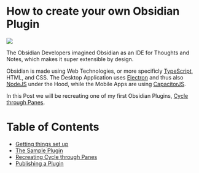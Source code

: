 
# How to create your own Obsidian Plugin


![](https://miro.medium.com/v2/resize:fit:700/1*zZWfQg49TnqCqlmOrsi7Eg.png)

The Obsidian Developers imagined Obsidian as an IDE for Thoughts and Notes, which makes it super extensible by design.

Obsidian is made using Web Technologies, or more specificly [TypeScript](https://www.typescriptlang.org/), HTML, and CSS. The Desktop Application uses [Electron](https://www.electronjs.org/) and thus also [NodeJS](https://nodejs.org/) under the Hood, while the Mobile Apps are using [CapacitorJS](https://capacitorjs.com/).

In this Post we will be recreating one of my first Obsidian Plugins, [Cycle through Panes](https://github.com/phibr0/cycle-through-panes).

# Table of Contents

- [Getting things set up](#e4d3)
- [The Sample Plugin](#5f5b)
- [Recreating Cycle through Panes](#323f)
- [Publishing a Plugin](#d61f)
